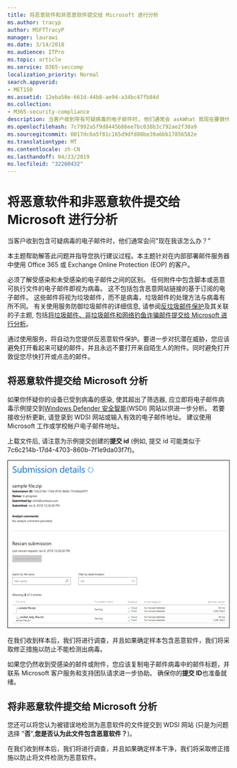 ```yaml
---
title: 将恶意软件和非恶意软件提交给 Microsoft 进行分析
ms.author: tracyp
author: MSFTTracyP
manager: laurawi
ms.date: 3/14/2018
ms.audience: ITPro
ms.topic: article
ms.service: O365-seccomp
localization_priority: Normal
search.appverid:
- MET150
ms.assetid: 12eba50e-661d-44b8-ae94-a34bc47fb84d
ms.collection:
- M365-security-compliance
description: 当客户收到带有可疑病毒的电子邮件时, 他们通常会 askWhat 我现在要做什么？
ms.openlocfilehash: 7c7992a5f9d8445b86ee7bc038b3c792ae2f30a9
ms.sourcegitcommit: 0017dc6a5f81c165d9dfd88be39a6bb17856582e
ms.translationtype: MT
ms.contentlocale: zh-CN
ms.lasthandoff: 04/23/2019
ms.locfileid: "32260432"
---
```

# <a name="submitting-malware-and-non-malware-to-microsoft-for-analysis"></a>将恶意软件和非恶意软件提交给 Microsoft 进行分析

当客户收到包含可疑病毒的电子邮件时，他们通常会问"现在我该怎么办？"
  
本主题帮助解答此问题并指导您执行建议过程。本主题针对在内部部署邮件服务器中使用 Office 365 或 Exchange Online Protection (EOP) 的客户。
  
必须了解受感染和未受感染的电子邮件之间的区别。 任何附件中包含脚本或恶意可执行文件的电子邮件即视为病毒。 这不包括包含恶意网站链接的基于订阅的电子邮件。 这些邮件将视为垃圾邮件，而不是病毒，垃圾邮件的处理方法与病毒有所不同。 有关使用服务防御垃圾邮件的详细信息, 请参阅[反垃圾邮件保护](anti-spam-and-anti-malware-protection.md)及其关联的子主题, 包括[将垃圾邮件、非垃圾邮件和网络钓鱼诈骗邮件提交给 Microsoft 进行分析](submit-spam-non-spam-and-phishing-scam-messages-to-microsoft-for-analysis.md)。 
  
通过使用服务，将自动为您提供反恶意软件保护。要进一步对抗潜在威胁，您应该避免打开看起来可疑的邮件，并且永远不要打开来自陌生人的附件。同时避免打开敦促您尽快打开或点击的邮件。
  
## <a name="submitting-malware-to-microsoft-for-analysis"></a>将恶意软件提交给 Microsoft 分析

如果你怀疑你的设备已受到病毒的感染, 使其超出了筛选器, 应立即将电子邮件病毒示例提交到[Windows Defender 安全智能](https://www.microsoft.com/wdsi/filesubmission)(WSDI) 网站以供进一步分析。 若要接收分析更新, 请登录到 WDSI 网站或输入有效的电子邮件地址。 建议使用 Microsoft 工作或学校帐户电子邮件地址。 
  
上载文件后, 请注意为示例提交创建的**提交 id** (例如, 提交 id 可能类似于 7c6c214b-17d4-4703-860b-7f1e9da03f7f)。 
  
![Windows Defender 安全智能网站中的提交详细信息](media/EOP-Malware-Protection-Center.png)
  
在我们收到样本后，我们将进行调查，并且如果确定样本包含恶意软件，我们将采取修正措施以防止不能检测出病毒。
  
如果您仍然收到受感染的邮件或附件，您应该复制电子邮件病毒中的邮件标题，并联系 Microsoft 客户服务和支持团队请求进一步协助。 确保你的**提交 ID**也准备就绪。 
  
## <a name="submitting-non-malware-to-microsoft-for-analysis"></a>将非恶意软件提交给 Microsoft 分析

您还可以将您认为被错误地检测为恶意软件的文件提交到 WDSI 网站 (只是为问题选择 "**否**",**您是否认为此文件包含恶意软件？**)。
  
在我们收到样本后，我们将进行调查，并且如果确定样本干净，我们将采取修正措施以防止将文件检测为恶意软件。
  

